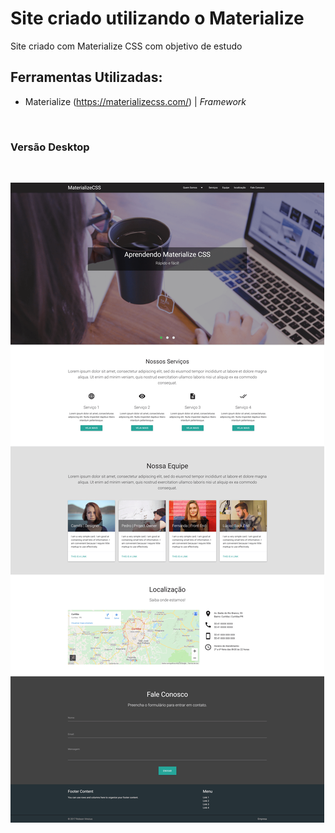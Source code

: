 # Site criado utilizando o Materialize

Site criado com Materialize CSS com objetivo de estudo

## Ferramentas Utilizadas:

* Materialize (https://materializecss.com/) | *Framework*
<br>

### Versão Desktop 
<br>

![thumbnail do site](https://raw.githubusercontent.com/RobsonVinicius/site-materialize-framework/master/thumbnail.png)
